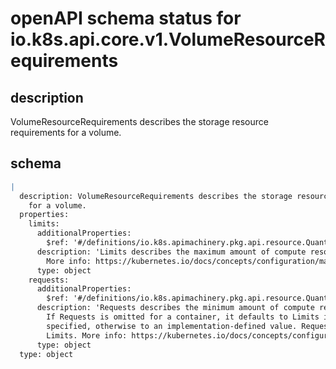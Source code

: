 # openAPI schema status for io.k8s.api.core.v1.VolumeResourceRequirements

## description

VolumeResourceRequirements describes the storage resource requirements for a volume.

## schema

```yaml
|
  description: VolumeResourceRequirements describes the storage resource requirements
    for a volume.
  properties:
    limits:
      additionalProperties:
        $ref: '#/definitions/io.k8s.apimachinery.pkg.api.resource.Quantity'
      description: 'Limits describes the maximum amount of compute resources allowed.
        More info: https://kubernetes.io/docs/concepts/configuration/manage-resources-containers/'
      type: object
    requests:
      additionalProperties:
        $ref: '#/definitions/io.k8s.apimachinery.pkg.api.resource.Quantity'
      description: 'Requests describes the minimum amount of compute resources required.
        If Requests is omitted for a container, it defaults to Limits if that is explicitly
        specified, otherwise to an implementation-defined value. Requests cannot exceed
        Limits. More info: https://kubernetes.io/docs/concepts/configuration/manage-resources-containers/'
      type: object
  type: object

```
